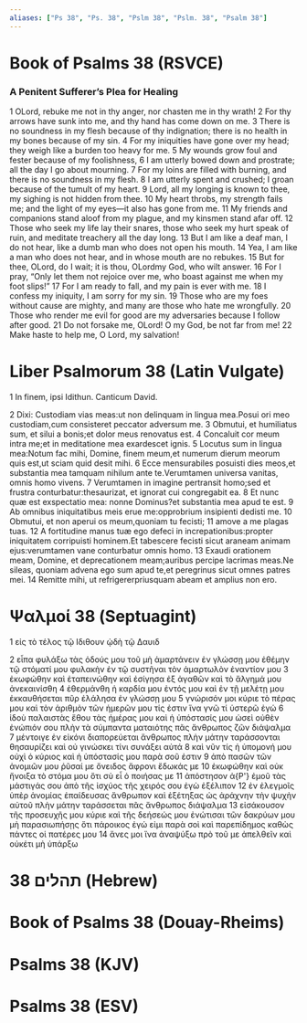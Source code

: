 ```yaml
---
aliases: ["Ps 38", "Ps. 38", "Pslm 38", "Pslm. 38", "Psalm 38"]
---
```



# Book of Psalms 38 (RSVCE)

### A Penitent Sufferer’s Plea for Healing
1 OLord, rebuke me not in thy anger, nor chasten me in thy wrath!
2 For thy arrows have sunk into me, and thy hand has come down on me.
3 There is no soundness in my flesh because of thy indignation; there is no health in my bones because of my sin.
4 For my iniquities have gone over my head; they weigh like a burden too heavy for me.
5 My wounds grow foul and fester because of my foolishness,
6 I am utterly bowed down and prostrate; all the day I go about mourning.
7 For my loins are filled with burning, and there is no soundness in my flesh.
8 I am utterly spent and crushed; I groan because of the tumult of my heart.
9 Lord, all my longing is known to thee, my sighing is not hidden from thee.
10 My heart throbs, my strength fails me; and the light of my eyes—it also has gone from me.
11 My friends and companions stand aloof from my plague, and my kinsmen stand afar off.
12 Those who seek my life lay their snares, those who seek my hurt speak of ruin, and meditate treachery all the day long.
13 But I am like a deaf man, I do not hear, like a dumb man who does not open his mouth.
14 Yea, I am like a man who does not hear, and in whose mouth are no rebukes.
15 But for thee, OLord, do I wait; it is thou, OLordmy God, who wilt answer.
16 For I pray, “Only let them not rejoice over me, who boast against me when my foot slips!”
17 For I am ready to fall, and my pain is ever with me.
18 I confess my iniquity, I am sorry for my sin.
19 Those who are my foes without cause are mighty, and many are those who hate me wrongfully.
20 Those who render me evil for good are my adversaries because I follow after good.
21 Do not forsake me, OLord! O my God, be not far from me!
22 Make haste to help me, O Lord, my salvation!


# Liber Psalmorum 38 (Latin Vulgate)

1 In finem, ipsi Idithun. Canticum David.

2 Dixi: Custodiam vias meas:ut non delinquam in lingua mea.Posui ori meo custodiam,cum consisteret peccator adversum me.
3 Obmutui, et humiliatus sum, et silui a bonis;et dolor meus renovatus est.
4 Concaluit cor meum intra me;et in meditatione mea exardescet ignis.
5 Locutus sum in lingua mea:Notum fac mihi, Domine, finem meum,et numerum dierum meorum quis est,ut sciam quid desit mihi.
6 Ecce mensurabiles posuisti dies meos,et substantia mea tamquam nihilum ante te.Verumtamen universa vanitas, omnis homo vivens.
7 Verumtamen in imagine pertransit homo;sed et frustra conturbatur:thesaurizat, et ignorat cui congregabit ea.
8 Et nunc quæ est exspectatio mea: nonne Dominus?et substantia mea apud te est.
9 Ab omnibus iniquitatibus meis erue me:opprobrium insipienti dedisti me.
10 Obmutui, et non aperui os meum,quoniam tu fecisti;
11 amove a me plagas tuas.
12 A fortitudine manus tuæ ego defeci in increpationibus:propter iniquitatem corripuisti hominem.Et tabescere fecisti sicut araneam animam ejus:verumtamen vane conturbatur omnis homo.
13 Exaudi orationem meam, Domine, et deprecationem meam;auribus percipe lacrimas meas.Ne sileas, quoniam advena ego sum apud te,et peregrinus sicut omnes patres mei.
14 Remitte mihi, ut refrigererpriusquam abeam et amplius non ero.


# Ψαλμοί 38 (Septuagint)

1 εἰς τὸ τέλος τῷ Ιδιθουν ᾠδὴ τῷ Δαυιδ

2 εἶπα φυλάξω τὰς ὁδούς μου τοῦ μὴ ἁμαρτάνειν ἐν γλώσσῃ μου ἐθέμην τῷ στόματί μου φυλακὴν ἐν τῷ συστῆναι τὸν ἁμαρτωλὸν ἐναντίον μου
3 ἐκωφώθην καὶ ἐταπεινώθην καὶ ἐσίγησα ἐξ ἀγαθῶν καὶ τὸ ἄλγημά μου ἀνεκαινίσθη
4 ἐθερμάνθη ἡ καρδία μου ἐντός μου καὶ ἐν τῇ μελέτῃ μου ἐκκαυθήσεται πῦρ ἐλάλησα ἐν γλώσσῃ μου
5 γνώρισόν μοι κύριε τὸ πέρας μου καὶ τὸν ἀριθμὸν τῶν ἡμερῶν μου τίς ἐστιν ἵνα γνῶ τί ὑστερῶ ἐγώ
6 ἰδοὺ παλαιστὰς ἔθου τὰς ἡμέρας μου καὶ ἡ ὑπόστασίς μου ὡσεὶ οὐθὲν ἐνώπιόν σου πλὴν τὰ σύμπαντα ματαιότης πᾶς ἄνθρωπος ζῶν διάψαλμα
7 μέντοιγε ἐν εἰκόνι διαπορεύεται ἄνθρωπος πλὴν μάτην ταράσσονται θησαυρίζει καὶ οὐ γινώσκει τίνι συνάξει αὐτά
8 καὶ νῦν τίς ἡ ὑπομονή μου οὐχὶ ὁ κύριος καὶ ἡ ὑπόστασίς μου παρὰ σοῦ ἐστιν
9 ἀπὸ πασῶν τῶν ἀνομιῶν μου ῥῦσαί με ὄνειδος ἄφρονι ἔδωκάς με
10 ἐκωφώθην καὶ οὐκ ἤνοιξα τὸ στόμα μου ὅτι σὺ εἶ ὁ ποιήσας με
11 ἀπόστησον ἀ{P'} ἐμοῦ τὰς μάστιγάς σου ἀπὸ τῆς ἰσχύος τῆς χειρός σου ἐγὼ ἐξέλιπον
12 ἐν ἐλεγμοῖς ὑπὲρ ἀνομίας ἐπαίδευσας ἄνθρωπον καὶ ἐξέτηξας ὡς ἀράχνην τὴν ψυχὴν αὐτοῦ πλὴν μάτην ταράσσεται πᾶς ἄνθρωπος διάψαλμα
13 εἰσάκουσον τῆς προσευχῆς μου κύριε καὶ τῆς δεήσεώς μου ἐνώτισαι τῶν δακρύων μου μὴ παρασιωπήσῃς ὅτι πάροικος ἐγώ εἰμι παρὰ σοὶ καὶ παρεπίδημος καθὼς πάντες οἱ πατέρες μου
14 ἄνες μοι ἵνα ἀναψύξω πρὸ τοῦ με ἀπελθεῖν καὶ οὐκέτι μὴ ὑπάρξω


# 38 תהלים (Hebrew)


# Book of Psalms 38 (Douay-Rheims)


# Psalms 38 (KJV)


# Psalms 38 (ESV)

